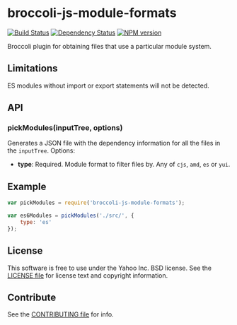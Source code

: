 broccoli-js-module-formats
==========================

[![Build Status](https://travis-ci.org/yahoo/broccoli-js-module-formats.svg?branch=master)](https://travis-ci.org/yahoo/broccoli-js-module-formats)
[![Dependency Status](https://gemnasium.com/yahoo/broccoli-js-module-formats.svg)](https://gemnasium.com/yahoo/broccoli-js-module-formats)
[![NPM version](https://badge.fury.io/js/broccoli-js-module-formats.svg)](http://badge.fury.io/js/broccoli-js-module-formats)

Broccoli plugin for obtaining files that use a particular module system.

Limitations
-----------

ES modules without import or export statements will not be detected.

API
---

### pickModules(inputTree, options)

Generates a JSON file with the dependency information for all the files in the
`inputTree`. Options:

  * **type**: Required. Module format to filter files by. Any of `cjs`, `amd`, `es` or `yui`.

Example
-------

```js
var pickModules = require('broccoli-js-module-formats');

var es6Modules = pickModules('./src/', {
    type: 'es'
});
```

License
-------

This software is free to use under the Yahoo Inc. BSD license.
See the [LICENSE file][] for license text and copyright information.

Contribute
----------

See the [CONTRIBUTING file][] for info.


[CONTRIBUTING file]: https://github.com/yahoo/broccoli-js-module-formats/blob/master/CONTRIBUTING.md
[LICENSE file]: https://github.com/yahoo/broccoli-js-module-formats/blob/master/LICENSE.md
